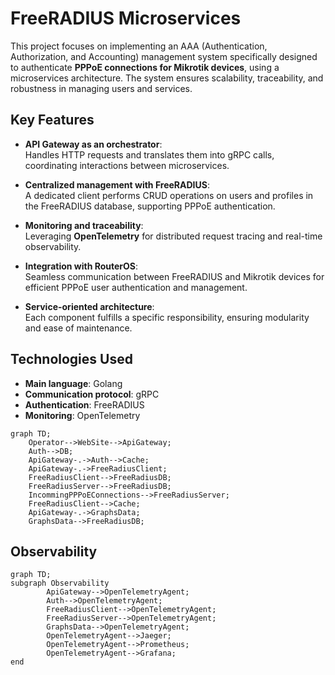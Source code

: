 # FreeRADIUS Microservices

This project focuses on implementing an AAA (Authentication, Authorization, and Accounting) management system specifically designed to authenticate **PPPoE connections for Mikrotik devices**, using a microservices architecture. The system ensures scalability, traceability, and robustness in managing users and services.

## Key Features

- **API Gateway as an orchestrator**:  
  Handles HTTP requests and translates them into gRPC calls, coordinating interactions between microservices.

- **Centralized management with FreeRADIUS**:  
  A dedicated client performs CRUD operations on users and profiles in the FreeRADIUS database, supporting PPPoE authentication.

- **Monitoring and traceability**:  
  Leveraging **OpenTelemetry** for distributed request tracing and real-time observability.

- **Integration with RouterOS**:  
  Seamless communication between FreeRADIUS and Mikrotik devices for efficient PPPoE user authentication and management.

- **Service-oriented architecture**:  
  Each component fulfills a specific responsibility, ensuring modularity and ease of maintenance.

## Technologies Used

- **Main language**: Golang  
- **Communication protocol**: gRPC  
- **Authentication**: FreeRADIUS  
- **Monitoring**: OpenTelemetry  

```mermaid
graph TD;
    Operator-->WebSite-->ApiGateway;
    Auth-->DB;
    ApiGateway-.->Auth-->Cache;
    ApiGateway-.->FreeRadiusClient;
    FreeRadiusClient-->FreeRadiusDB;
    FreeRadiusServer-->FreeRadiusDB;
    IncommingPPPoEConnections-->FreeRadiusServer;
    FreeRadiusClient-->Cache;
    ApiGateway-.->GraphsData;
    GraphsData-->FreeRadiusDB;
```
## Observability

```mermaid
graph TD;
subgraph Observability
        ApiGateway-->OpenTelemetryAgent;
        Auth-->OpenTelemetryAgent;
        FreeRadiusClient-->OpenTelemetryAgent;
        FreeRadiusServer-->OpenTelemetryAgent;
        GraphsData-->OpenTelemetryAgent;
        OpenTelemetryAgent-->Jaeger;
        OpenTelemetryAgent-->Prometheus;
        OpenTelemetryAgent-->Grafana;
end
```


